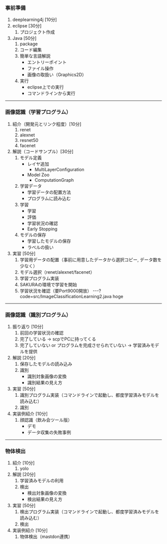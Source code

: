 ### 事前準備
1. deeplearning4j [10分]
1. eclipse [30分]
    1. プロジェクト作成
1. Java [50分]
    1. package
    1. コード編集
    1. 簡単な言語解説
        - エントリーポイント
        - ファイル操作
        - 画像の取扱い（Graphics2D）
    1. 実行
        - eclipse上での実行
        - コマンドラインから実行
---
### 画像認識（学習プログラム）
1. 紹介（開発元とリンク程度）[10分]
    1. renet
    1. alexnet
    1. resnet50
    1. facenet
1. 解説（コードサンプル）[30分]
    1. モデル定義
        - レイヤ追加
            - MultiLayerConfiguration
        - Model Zoo
            - ComputationGraph
    1. 学習データ
        - 学習データの配置方法
        - プログラムに読み込む
    1. 学習
        - 学習
        - 評価
        - 学習状況の確認
        - Early Stopping
    1. モデルの保存
        - 学習したモデルの保存
        - ラベルの扱い
1. 実習 [50分]
    1. 学習用データの配置（事前に用意したデータから選択コピー, データ数を少なく）
    1. モデル選択（renet/alexnet/facenet）
    1. 学習プログラム実装
    1. SAKURAの環境で学習を開始
    1. 学習状況を確認（要Port9000開放）
---?code=src/ImageClassificationLearning2.java
hoge
---
### 画像認識（識別プログラム）
1. 振り返り [10分]
    1. 前回の学習状況の確認
    1. 完了している → scpでPCに持ってくる
    1. 完了していない or プログラムを完成させられていない → 学習済みモデルを提供
1. 解説 [20分]
    1. 保存したモデルの読み込み
    1. 識別
        - 識別対象画像の変換
        - 識別結果の見え方
1. 実習 [50分]
    1. 識別プログラム実装（コマンドラインで起動し、都度学習済みモデルを読み込む）
    1. 識別
1. 実装例紹介 [10分]
    1. 顔認識（飲み会ツール版）
        - デモ
        - データ収集の失敗事例
---
### 物体検出
1. 紹介 [10分]
    1. yolo
1. 解説 [20分]
    1. 学習済みモデルの利用
    1. 検出
        - 検出対象画像の変換
        - 検出結果の見え方
1. 実習 [50分]
    1. 検出プログラム実装（コマンドラインで起動し、都度学習済みモデルを読み込む）
    1. 検出
1. 実装例紹介 [10分]
    1. 物体検出（mastdon連携）
